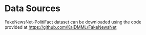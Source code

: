 # Data Sources
FakeNewsNet-PolitiFact dataset can be downloaded using the code provided at https://github.com/KaiDMML/FakeNewsNet
